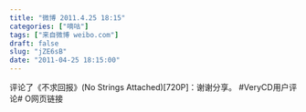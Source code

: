 ```yaml
---
title: "微博 2011.4.25 18:15"
categories: ["嘀咕"]
tags: ["来自微博 weibo.com"]
draft: false
slug: "jZE6sB"
date: "2011-04-25 18:15:00"
---
```


<p>评论了《不求回报》(No Strings Attached)[720P]：谢谢分享。 #VeryCD用户评论# O网页链接 ​​​​</p>
